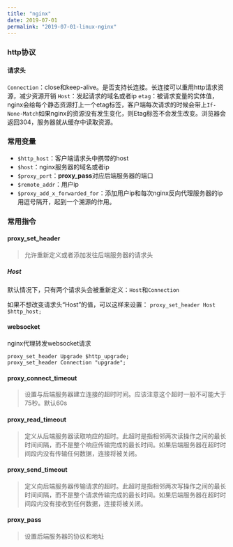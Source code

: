 ```yaml
---
title: "nginx"
date: 2019-07-01
permalink: "2019-07-01-linux-nginx"
---
```





### http协议
#### 请求头
`Connection`：close和keep-alive。是否支持长连接。长连接可以重用http请求资源，减少资源开销
`Host`：发起请求的域名或者ip
`etag`：被请求变量的实体值，nginx会给每个静态资源打上一个etag标签，客户端每次请求的时候会带上`If-None-Match`如果nginx的资源没有发生变化，则Etag标签不会发生改变。浏览器会返回304，服务器就从缓存中读取资源。




### 常用变量
- `$http_host`：客户端请求头中携带的host
- `$host`：nginx服务器的域名或者ip
- `$proxy_port`：**proxy_pass**对应后端服务器的端口
- `$remote_addr`：用户ip
- `$proxy_add_x_forwarded_for`：添加用户ip和每次nginx反向代理服务器的ip用逗号隔开，起到一个溯源的作用。

### 常用指令
#### proxy_set_header
> 允许重新定义或者添加发往后端服务器的请求头

##### Host
默认情况下，只有两个请求头会被重新定义：`Host`和`Connection`

如果不想改变请求头“Host”的值，可以这样来设置：
`proxy_set_header Host       $http_host;`

#### websocket
nginx代理转发websocket请求
```
proxy_set_header Upgrade $http_upgrade;
proxy_set_header Connection "upgrade";
```

#### 	proxy_connect_timeout
> 设置与后端服务器建立连接的超时时间。应该注意这个超时一般不可能大于75秒。默认60s


#### proxy_read_timeout
> 定义从后端服务器读取响应的超时。此超时是指相邻两次读操作之间的最长时间间隔，而不是整个响应传输完成的最长时间。如果后端服务器在超时时间段内没有传输任何数据，连接将被关闭。

#### proxy_send_timeout
> 定义向后端服务器传输请求的超时。此超时是指相邻两次写操作之间的最长时间间隔，而不是整个请求传输完成的最长时间。如果后端服务器在超时时间段内没有接收到任何数据，连接将被关闭。

#### proxy_pass
> 设置后端服务器的协议和地址